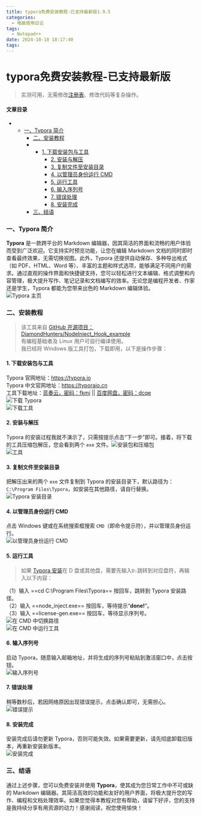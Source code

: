 ```yaml
---
title: typora免费安装教程-已支持最新版1.9.5
categories:
  - 电脑使用日记
tags:
  - Notepad++
date: 2024-10-18 18:17:40
tags:
---
```


# typora免费安装教程-已支持最新版





> 实测可用，无需修改[注册表](https://so.csdn.net/so/search?q=%E6%B3%A8%E5%86%8C%E8%A1%A8&spm=1001.2101.3001.7020)、修改代码等复杂操作。

#### 文章目录

* * [一、Typora 简介](#Typora__3)
    * [二、安装教程](#_7)
    * * [1\. 下载安装包与工具](#1__11)
        * [2\. 安装与解压](#2__18)
        * [3\. 复制文件至安装目录](#3__22)
        * [4\. 以管理员身份运行 CMD](#4__CMD_26)
        * [5\. 运行工具](#5__30)
        * [6\. 输入序列号](#6__39)
        * [7\. 错误处理](#7__43)
        * [8\. 安装完成](#8__47)
    * [三、结语](#_51)

### 一、Typora 简介

**Typora** 是一款跨平台的 Markdown 编辑器，因其简洁的界面和流畅的用户体验而受到广泛欢迎。它支持实时预览功能，让您在编辑 Markdown 文档的同时即时查看最终效果，无需切换视图。此外，Typora 还提供自动保存、多种导出格式（如 PDF、HTML、Word 等）、丰富的主题和样式选项，能够满足不同用户的需求。通过直观的操作界面和快捷键支持，您可以轻松进行文本编辑、格式调整和内容管理，极大提升写作、笔记记录和文档编写的效率。无论您是编程开发者、作家还是学生，Typora 都能为您带来出色的 Markdown 编辑体验。  
![Typora 主页](https://app.fekepj.com/list-tu/2024/10/18/d302a5ff6ae440f0bf9f0444f044fb76.jpeg)

### 二、安装教程

> 该工具来自 [GitHub 开源项目：DiamondHunters/NodeInject_Hook_example](https://github.com/DiamondHunters/NodeInject_Hook_example)  
> 有编程基础者及 Linux 用户可自行编译使用。  
> 我已经将 Windows 版工具打包，下载即用，以下是操作步骤：

#### 1\. 下载安装包与工具

Typora 官网地址：https://typora.io  
Typora 中文官网地址：https://typoraio.cn  
工具下载地址：[蓝奏云，密码：fkmj](https://www.lanzouh.com/i7j9H26waded) || [百度网盘，密码：dcqe](https://pan.baidu.com/s/1gga2OZ732Xvig1QKn52NHQ)  
![下载 Typora](https://app.fekepj.com/list-tu/2024/10/18/024d34d5b627ce93e1c6880ffe8defc9.jpeg)  
![下载工具](https://app.fekepj.com/list-tu/2024/10/18/a1c569e16b88843da2822c99bba2304e.jpeg)

#### 2\. 安装与解压

Typora 的安装过程我就不演示了，只需按提示点击“下一步”即可。接着，将下载的工具压缩包解压，您会看到两个 `exe` 文件。![安装包和压缩包](https://app.fekepj.com/list-tu/2024/10/18/4539ac76f35ed96ec59473aff9ed3fdc.jpeg)  
![工具](https://app.fekepj.com/list-tu/2024/10/18/6d98f999f27474623f64dce3cd912cba.jpeg)

#### 3\. 复制文件至安装目录

把解压出来的两个 `exe` 文件复制到 Typora 的安装目录下，默认路径为：`C:\Program Files\Typora`，如安装在其他路径，请自行替换。  
![Typora 安装目录](https://app.fekepj.com/list-tu/2024/10/18/976ac19891132368aec1c836463651f8.jpeg)

#### 4\. 以管理员身份运行 CMD

点击 Windows 键或在系统搜索框搜索 `CMD`（即命令提示符），并以管理员身份运行。  
![以管理员身份运行 CMD](https://app.fekepj.com/list-tu/2024/10/18/34779d8e852780d340f33beed5f933c0.jpeg)

#### 5\. 运行工具

> 如果 [Typora 安装](https://so.csdn.net/so/search?q=Typora%20%E5%AE%89%E8%A3%85&spm=1001.2101.3001.7020)在 D 盘或其他盘，需要先输入`D:`跳转到对应盘符，再输入以下内容：

（1）输入 ==cd C:\\Program Files\\Typora== 按回车，跳转到 Typora 安装路径。  
（2）输入 ==node_inject.exe== 按回车，等待提示“**done!**”。  
（3）输入 ==license-gen.exe== 按回车，等待显示序列号。  
![在 CMD 中切换路径](https://app.fekepj.com/list-tu/2024/10/18/4f75d5aac3291b733596e8690a414aab.jpeg)  
![在 CMD 中运行工具](https://app.fekepj.com/list-tu/2024/10/18/ec5adf213b2fc7020ccbd5c9c2817262.jpeg)

#### 6\. 输入序列号

启动 Typora，随意输入邮箱地址，并将生成的序列号粘贴到激活窗口中，点击按钮。  
![输入序列号](https://app.fekepj.com/list-tu/2024/10/18/5d49bde12f5f7a32f78c794ab86a983a.jpeg)

#### 7\. 错误处理

稍等数秒后，若因网络原因出现错误提示，点击确认即可，无需担心。  
![错误提示](https://app.fekepj.com/list-tu/2024/10/18/b4834e78fb57125b5850657db2833bf8.jpeg)

#### 8\. 安装完成

安装完成后请勿更新 Typora，否则可能失效。如果需要更新，请先彻底卸载旧版本，再重新安装新版本。  
![安装完成](https://app.fekepj.com/list-tu/2024/10/18/ad035baad6f630f506c4e7894f4fb5b2.jpeg)

### 三、结语

通过上述步骤，您可以免费安装并使用 **Typora**，使其成为您日常工作中不可或缺的 Markdown 编辑器。其简洁高效的功能和友好的用户界面，将极大提升您的写作、编程和文档处理效率。如果您觉得本教程对您有帮助，请留下好评，您的支持是我持续分享有用资源的动力！感谢阅读，祝您使用愉快！

